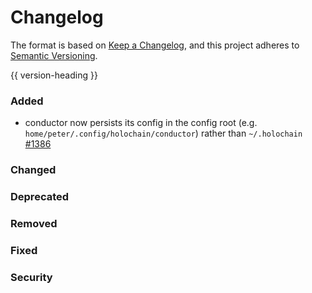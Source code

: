 # Changelog
The format is based on [Keep a Changelog](https://keepachangelog.com/en/1.0.0/),
and this project adheres to [Semantic Versioning](https://semver.org/spec/v2.0.0.html).

{{ version-heading }}

### Added

- conductor now persists its config in the config root (e.g. `home/peter/.config/holochain/conductor`) rather than `~/.holochain` [#1386](https://github.com/holochain/holochain-rust/pull/1386)

### Changed

### Deprecated

### Removed

### Fixed

### Security


